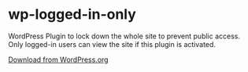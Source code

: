 wp-logged-in-only
=================

WordPress Plugin to lock down the whole site to prevent public access. Only logged-in users can view the site if this plugin is activated.

[Download from WordPress.org](http://wordpress.org/plugins/wp-logged-in-only/)
